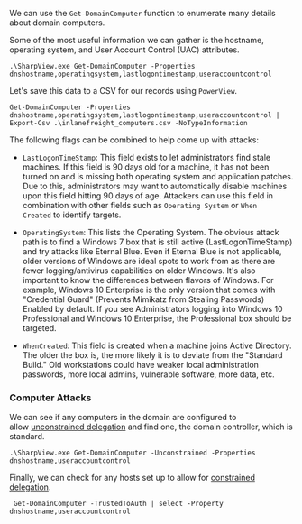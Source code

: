 We can use the `Get-DomainComputer` function to enumerate many details about domain computers.

Some of the most useful information we can gather is the hostname, operating system, and User Account Control (UAC) attributes.

```powershell-session
.\SharpView.exe Get-DomainComputer -Properties dnshostname,operatingsystem,lastlogontimestamp,useraccountcontrol
```

Let's save this data to a CSV for our records using `PowerView`.

```powershell-session
Get-DomainComputer -Properties dnshostname,operatingsystem,lastlogontimestamp,useraccountcontrol | Export-Csv .\inlanefreight_computers.csv -NoTypeInformation
```

The following flags can be combined to help come up with attacks:

- `LastLogonTimeStamp`: This field exists to let administrators find stale machines. If this field is 90 days old for a machine, it has not been turned on and is missing both operating system and application patches. Due to this, administrators may want to automatically disable machines upon this field hitting 90 days of age. Attackers can use this field in combination with other fields such as `Operating System` or `When Created` to identify targets.
    
- `OperatingSystem`: This lists the Operating System. The obvious attack path is to find a Windows 7 box that is still active (LastLogonTimeStamp) and try attacks like Eternal Blue. Even if Eternal Blue is not applicable, older versions of Windows are ideal spots to work from as there are fewer logging/antivirus capabilities on older Windows. It's also important to know the differences between flavors of Windows. For example, Windows 10 Enterprise is the only version that comes with "Credential Guard" (Prevents Mimikatz from Stealing Passwords) Enabled by default. If you see Administrators logging into Windows 10 Professional and Windows 10 Enterprise, the Professional box should be targeted.
    
- `WhenCreated`: This field is created when a machine joins Active Directory. The older the box is, the more likely it is to deviate from the "Standard Build." Old workstations could have weaker local administration passwords, more local admins, vulnerable software, more data, etc.

### Computer Attacks

We can see if any computers in the domain are configured to allow [unconstrained delegation](https://adsecurity.org/?p=1667) and find one, the domain controller, which is standard.

```powershell-session
.\SharpView.exe Get-DomainComputer -Unconstrained -Properties dnshostname,useraccountcontrol
```

Finally, we can check for any hosts set up to allow for [constrained delegation](https://docs.microsoft.com/en-us/windows-server/security/kerberos/kerberos-constrained-delegation-overview#:~:text=Constrained%20delegation%20gives%20service%20administrators,to%20their%20back%2Dend%20services.).

```powershell-session
 Get-DomainComputer -TrustedToAuth | select -Property dnshostname,useraccountcontrol
```